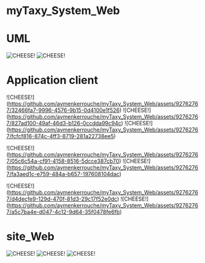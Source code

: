 # myTaxy_System_Web

# UML
![CHEESE!](https://github.com/aymenkerrouche/myTaxy_System_Web/assets/92762767/fa668cd5-632e-4024-9b9a-cd07cf5a2630)
![CHEESE!](https://github.com/aymenkerrouche/myTaxy_System_Web/assets/92762767/2261ed69-5c2b-4efa-9102-11a2c09907e0)

# Application client
![CHEESE!]
(https://github.com/aymenkerrouche/myTaxy_System_Web/assets/92762767/32466fa7-9996-4576-9b15-0d4100e1f526)
![CHEESE!]
(https://github.com/aymenkerrouche/myTaxy_System_Web/assets/92762767/827ad100-49af-46d3-b126-0ccdda99c94c)
![CHEESE!]
(https://github.com/aymenkerrouche/myTaxy_System_Web/assets/92762767/fcfcf816-874c-4ff3-8719-281a22738ee5)

![CHEESE!]
(https://github.com/aymenkerrouche/myTaxy_System_Web/assets/92762767/05c6c54a-cf91-4158-8516-5dcce387cb70)
![CHEESE!]
(https://github.com/aymenkerrouche/myTaxy_System_Web/assets/92762767/fa3aed1c-e759-484a-b657-197608104dac)

![CHEESE!]
(https://github.com/aymenkerrouche/myTaxy_System_Web/assets/92762767/d4decfe9-129d-470f-81d3-29c17f52e0dc)
![CHEESE!]
(https://github.com/aymenkerrouche/myTaxy_System_Web/assets/92762767/a5c7ba4e-d047-4c12-9d64-35f0478fe6fb)

# site_Web
![CHEESE!](https://github.com/aymenkerrouche/myTaxy_System_Web/assets/92762767/ba59e792-b93f-44de-a776-f9b81a590a4d)
![CHEESE!](https://github.com/aymenkerrouche/myTaxy_System_Web/assets/92762767/2de448aa-2114-4130-a9e5-8695f15261e2)
![CHEESE!](https://github.com/aymenkerrouche/myTaxy_System_Web/assets/92762767/f5d2364e-5af5-4285-870f-00394d995aa7)
